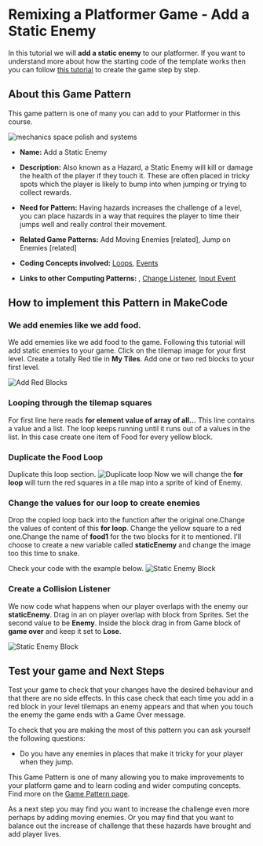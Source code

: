 # Remixing a Platformer Game - Add a Static Enemy

In this tutorial we will **add a static enemy** to our platformer.
If you want to understand more about how the starting code of the template works then you can follow [this tutorial](https://arcade.makecode.com/beta#tutorial:https://github.com/mickfuzz/makecode-platformer-101)
 to create the game step by step.

## About this Game Pattern

This game pattern is one of many you can add to your Platformer in this course.

![mechanics space polish and systems](https://raw.githubusercontent.com/mickfuzz/makecode-platformer-101/master/images/patterns/gamemechanic_extralives_800.png)

* **Name:** Add a Static Enemy

* **Description:** Also known as a Hazard, a Static Enemy will kill or damage the health of the player if they touch it. These are often placed in tricky spots which the player is likely to bump into when jumping or trying to collect rewards.  

* **Need for Pattern:** Having hazards increases the challenge of a level, you can place hazards in a way that requires the player to time their jumps well and really control their movement.

* **Related Game Patterns:** Add Moving Enemies [related], Jump on Enemies [related]

* **Coding Concepts involved:** [Loops](learningDimensions#loops), [Events](learningDimensions#events)

* **Links to other Computing Patterns:** , [Change Listener](learningDimensions#change-listener), [Input Event](learningDimensions#input-event)  

## How to implement this Pattern in MakeCode

### We add enemies like we add food.
We add ememies like we add food to the game. Following this tutorial will add static enemies to your game.
Click on the tilemap image for your first level. Create a totally Red tile in **My Tiles**.
Add one or two red blocks to your first level.  

![Add Red Blocks](https://raw.githubusercontent.com/mickfuzz/makecode-platformer-101/master/images/addStaticEnemy.png)


### Looping through the tilemap squares 
For first line here reads **for element value of array of all...**
This line contains a value and a list. The loop keeps running until it runs out of a values in the list.
In this case create one item of Food for every yellow block. 
### Duplicate the Food Loop
Duplicate this loop section. 
![Duplicate loop ](https://raw.githubusercontent.com/mickfuzz/makecode-platformer-101/master/images/duplicate_loop_ae_1.png)
Now we will change the **for loop** will turn the red squares in a tile map into a sprite of kind of Enemy.

### Change the values for our loop to create enemies

Drop the copied loop back into the function after the original one.Change the values of content of this **for loop**. 
Change the yellow square to a red one.Change the name of **food1** for the two blocks for it to mentioned. 
I'll choose to create a new variable called **staticEnemy** and change the image too this time to snake.

Check your code with the example below.
![Static Enemy Block](https://raw.githubusercontent.com/mickfuzz/makecode-platformer-add-an-enemy/master/images/addStaticEnemy2.png)

### Create a Collision Listener

We now code what happens when our player overlaps with the enemy our **staticEnemy**.
Drag in an on player overlap with block from Sprites. Set the second value to be **Enemy**.
Inside the block drag in from Game block of **game over** and keep it set to **Lose**.

![Static Enemy Block](https://raw.githubusercontent.com/mickfuzz/makecode-platformer-add-an-enemy/master/images/addStaticEnemy2.png)


## Test your game and Next Steps

Test your game to check that your changes have the desired behaviour and that there are no side effects.
In this case check that each time you add in a red block in your level tilemaps an enemy appears
and that when you touch the enemy the game ends with a Game Over message.

To check that you are making the most of this pattern you can ask yourself the following questions:

* Do you have any enemies in places that make it tricky for your player when they jump. 

This Game Pattern is one of many allowing you to make improvements to your platform game and to learn coding and wider computing concepts. 
Find more on the [Game Pattern page](gamePatterns.md). 

As a next step you may find you want to increase the challenge even more perhaps by adding moving enemies. Or you may find
that you want to balance out the increase of challenge that these hazards have brought and add player lives.
